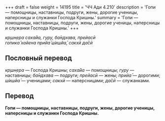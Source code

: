 +++
draft = false
weight = 14195
title = 'ЧЧ Ади 4.210'
description = 'Гопи — помощницы, наставницы, подруги, жены, дорогие ученицы, наперсницы и служанки Господа Кришны.'
summary = 'Гопи — помощницы, наставницы, подруги, жены, дорогие ученицы, наперсницы и служанки Господа Кришны.'
+++

_кр̣шн̣ера саха̄йа, гуру, ба̄ндхава, прейасӣ  
гопика̄ хайена прийа̄ ш́ишйа̄, сакхӣ да̄сӣ_

## Пословный перевод

_кр̣шн̣ера_ — Господа Кришны; _саха̄йа_ — помощницы; _гуру_ — наставницы; _ба̄ндхава_ — подруги; _прейасӣ_ — жены; _прийа̄_ — дорогими; _ш́ишйа̄_ — ученицами; _сакхӣ_ — наперсницами; _да̄сӣ_ — служанками.

## Перевод

**Гопи — помощницы, наставницы, подруги, жены, дорогие ученицы, наперсницы и служанки Господа Кришны.**
